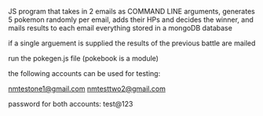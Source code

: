 JS program that takes in 2 emails as COMMAND LINE arguments, generates 5 pokemon randomly per email, adds their HPs and decides the winner, and mails results to each email
everything stored in a mongoDB database

if a single arguement is supplied the results of the previous battle are mailed

run the pokegen.js file (pokebook is a module)

the following accounts can be used for testing:

nmtestone1@gmail.com
nmtesttwo2@gmail.com

password for both accounts: test@123
